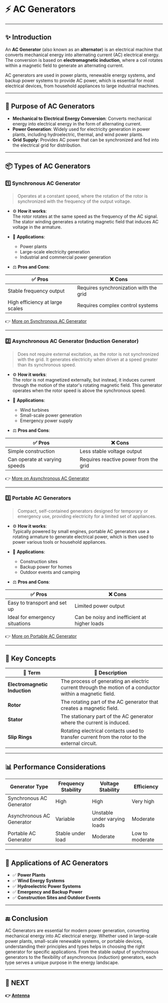 # ⚡ AC Generators

---

## ✨ Introduction

An **AC Generator** (also known as an **alternator**) is an electrical machine that converts mechanical energy into alternating current (AC) electrical energy. The conversion is based on **electromagnetic induction**, where a coil rotates within a magnetic field to generate an alternating current.

AC generators are used in power plants, renewable energy systems, and backup power systems to provide AC power, which is essential for most electrical devices, from household appliances to large industrial machines.

---

## 🔹 Purpose of AC Generators

- **Mechanical to Electrical Energy Conversion**: Converts mechanical energy into electrical energy in the form of alternating current.
- **Power Generation**: Widely used for electricity generation in power plants, including hydroelectric, thermal, and wind power plants.
- **Grid Supply**: Provides AC power that can be synchronized and fed into the electrical grid for distribution.

---

## 📦 Types of AC Generators

### 1️⃣ **Synchronous AC Generator**

> Operates at a constant speed, where the rotation of the rotor is synchronized with the frequency of the output voltage.

- ⚙️ **How it works**:  
  The rotor rotates at the same speed as the frequency of the AC signal. The stator winding generates a rotating magnetic field that induces AC voltage in the armature.

- 📡 **Applications**:  
  - Power plants  
  - Large-scale electricity generation  
  - Industrial and commercial power generation

- ⚖️ **Pros and Cons**:

| ✅ Pros                           | ❌ Cons                          |
|----------------------------------|----------------------------------|
| Stable frequency output          | Requires synchronization with the grid |
| High efficiency at large scales  | Requires complex control systems |

👉 [More on Synchronous AC Generator](https://www.electronics-tutorials.ws/generator/ac-generator.html)

---

### 2️⃣ **Asynchronous AC Generator (Induction Generator)**

> Does not require external excitation, as the rotor is not synchronized with the grid. It generates electricity when driven at a speed greater than its synchronous speed.

- ⚙️ **How it works**:  
  The rotor is not magnetized externally, but instead, it induces current through the motion of the stator's rotating magnetic field. This generator operates when the rotor speed is above the synchronous speed.

- 📡 **Applications**:  
  - Wind turbines  
  - Small-scale power generation  
  - Emergency power supply

- ⚖️ **Pros and Cons**:

| ✅ Pros                           | ❌ Cons                          |
|----------------------------------|----------------------------------|
| Simple construction              | Less stable voltage output      |
| Can operate at varying speeds    | Requires reactive power from the grid |

👉 [More on Asynchronous AC Generator](https://www.electronics-tutorials.ws/generator/ac-generator.html)

---

### 3️⃣ **Portable AC Generators**

> Compact, self-contained generators designed for temporary or emergency use, providing electricity for a limited set of appliances.

- ⚙️ **How it works**:  
  Typically powered by small engines, portable AC generators use a rotating armature to generate electrical power, which is then used to power various tools or household appliances.

- 📡 **Applications**:  
  - Construction sites  
  - Backup power for homes  
  - Outdoor events and camping

- ⚖️ **Pros and Cons**:

| ✅ Pros                           | ❌ Cons                          |
|----------------------------------|----------------------------------|
| Easy to transport and set up    | Limited power output            |
| Ideal for emergency situations  | Can be noisy and inefficient at higher loads |

👉 [More on Portable AC Generator](https://www.electronics-tutorials.ws/generator/ac-generator.html)

---

## 🧠 Key Concepts

| 🔑 Term                      | 📖 Description                                                                |
|------------------------------|-------------------------------------------------------------------------------|
| **Electromagnetic Induction** | The process of generating an electric current through the motion of a conductor within a magnetic field. |
| **Rotor**                    | The rotating part of the AC generator that creates a magnetic field.           |
| **Stator**                    | The stationary part of the AC generator where the current is induced.         |
| **Slip Rings**                | Rotating electrical contacts used to transfer current from the rotor to the external circuit. |

---

## 📊 Performance Considerations

| Generator Type              | Frequency Stability   | Voltage Stability      | Efficiency             |
|-----------------------------|-----------------------|------------------------|------------------------|
| Synchronous AC Generator    | High                  | High                   | Very high              |
| Asynchronous AC Generator   | Variable              | Unstable under varying loads | Moderate              |
| Portable AC Generator       | Stable under load     | Moderate               | Low to moderate        |

---

## 📌 Applications of AC Generators

- ✅ **Power Plants**  
- ✅ **Wind Energy Systems**  
- ✅ **Hydroelectric Power Systems**  
- ✅ **Emergency and Backup Power**  
- ✅ **Construction Sites and Outdoor Events**

---

## 🔚 Conclusion

AC Generators are essential for modern power generation, converting mechanical energy into AC electrical energy. Whether used in large-scale power plants, small-scale renewable systems, or portable devices, understanding their principles and types helps in choosing the right generator for specific applications. From the stable output of synchronous generators to the flexibility of asynchronous (induction) generators, each type serves a unique purpose in the energy landscape.

---

## 🔹 NEXT  
**👉 [Antenna](../../RF_Communication/Signal_Interface/Antenna)**  

